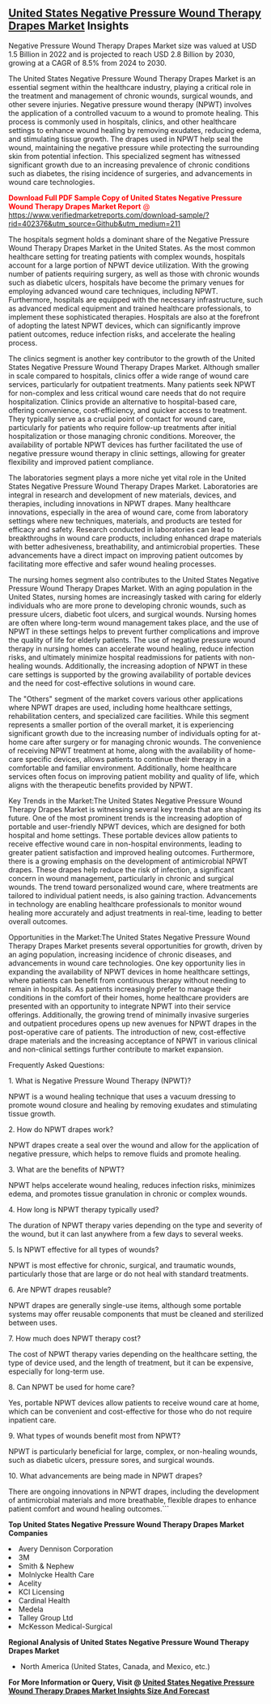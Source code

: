 <h2><a href="https://www.verifiedmarketreports.com/download-sample/?rid=402376&amp;utm_source=Github&amp;utm_medium=211" target="_blank">United States Negative Pressure Wound Therapy Drapes Market</a> Insights</h2><p>Negative Pressure Wound Therapy Drapes Market size was valued at USD 1.5 Billion in 2022 and is projected to reach USD 2.8 Billion by 2030, growing at a CAGR of 8.5% from 2024 to 2030.</p><p><p>The United States Negative Pressure Wound Therapy Drapes Market is an essential segment within the healthcare industry, playing a critical role in the treatment and management of chronic wounds, surgical wounds, and other severe injuries. Negative pressure wound therapy (NPWT) involves the application of a controlled vacuum to a wound to promote healing. This process is commonly used in hospitals, clinics, and other healthcare settings to enhance wound healing by removing exudates, reducing edema, and stimulating tissue growth. The drapes used in NPWT help seal the wound, maintaining the negative pressure while protecting the surrounding skin from potential infection. This specialized segment has witnessed significant growth due to an increasing prevalence of chronic conditions such as diabetes, the rising incidence of surgeries, and advancements in wound care technologies. <p><span class=""><span style="color: #ff0000;"><strong>Download Full PDF Sample Copy of United States Negative Pressure Wound Therapy Drapes Market Report</strong> @ </span><a href="https://www.verifiedmarketreports.com/download-sample/?rid=402376&amp;utm_source=Github&amp;utm_medium=211" target="_blank">https://www.verifiedmarketreports.com/download-sample/?rid=402376&amp;utm_source=Github&amp;utm_medium=211</a></span></p></p><p>The hospitals segment holds a dominant share of the Negative Pressure Wound Therapy Drapes Market in the United States. As the most common healthcare setting for treating patients with complex wounds, hospitals account for a large portion of NPWT device utilization. With the growing number of patients requiring surgery, as well as those with chronic wounds such as diabetic ulcers, hospitals have become the primary venues for employing advanced wound care techniques, including NPWT. Furthermore, hospitals are equipped with the necessary infrastructure, such as advanced medical equipment and trained healthcare professionals, to implement these sophisticated therapies. Hospitals are also at the forefront of adopting the latest NPWT devices, which can significantly improve patient outcomes, reduce infection risks, and accelerate the healing process. <p>The clinics segment is another key contributor to the growth of the United States Negative Pressure Wound Therapy Drapes Market. Although smaller in scale compared to hospitals, clinics offer a wide range of wound care services, particularly for outpatient treatments. Many patients seek NPWT for non-complex and less critical wound care needs that do not require hospitalization. Clinics provide an alternative to hospital-based care, offering convenience, cost-efficiency, and quicker access to treatment. They typically serve as a crucial point of contact for wound care, particularly for patients who require follow-up treatments after initial hospitalization or those managing chronic conditions. Moreover, the availability of portable NPWT devices has further facilitated the use of negative pressure wound therapy in clinic settings, allowing for greater flexibility and improved patient compliance. <p>The laboratories segment plays a more niche yet vital role in the United States Negative Pressure Wound Therapy Drapes Market. Laboratories are integral in research and development of new materials, devices, and therapies, including innovations in NPWT drapes. Many healthcare innovations, especially in the area of wound care, come from laboratory settings where new techniques, materials, and products are tested for efficacy and safety. Research conducted in laboratories can lead to breakthroughs in wound care products, including enhanced drape materials with better adhesiveness, breathability, and antimicrobial properties. These advancements have a direct impact on improving patient outcomes by facilitating more effective and safer wound healing processes. <p>The nursing homes segment also contributes to the United States Negative Pressure Wound Therapy Drapes Market. With an aging population in the United States, nursing homes are increasingly tasked with caring for elderly individuals who are more prone to developing chronic wounds, such as pressure ulcers, diabetic foot ulcers, and surgical wounds. Nursing homes are often where long-term wound management takes place, and the use of NPWT in these settings helps to prevent further complications and improve the quality of life for elderly patients. The use of negative pressure wound therapy in nursing homes can accelerate wound healing, reduce infection risks, and ultimately minimize hospital readmissions for patients with non-healing wounds. Additionally, the increasing adoption of NPWT in these care settings is supported by the growing availability of portable devices and the need for cost-effective solutions in wound care.<p>The "Others" segment of the market covers various other applications where NPWT drapes are used, including home healthcare settings, rehabilitation centers, and specialized care facilities. While this segment represents a smaller portion of the overall market, it is experiencing significant growth due to the increasing number of individuals opting for at-home care after surgery or for managing chronic wounds. The convenience of receiving NPWT treatment at home, along with the availability of home-care specific devices, allows patients to continue their therapy in a comfortable and familiar environment. Additionally, home healthcare services often focus on improving patient mobility and quality of life, which aligns with the therapeutic benefits provided by NPWT. <p>Key Trends in the Market:The United States Negative Pressure Wound Therapy Drapes Market is witnessing several key trends that are shaping its future. One of the most prominent trends is the increasing adoption of portable and user-friendly NPWT devices, which are designed for both hospital and home settings. These portable devices allow patients to receive effective wound care in non-hospital environments, leading to greater patient satisfaction and improved healing outcomes. Furthermore, there is a growing emphasis on the development of antimicrobial NPWT drapes. These drapes help reduce the risk of infection, a significant concern in wound management, particularly in chronic and surgical wounds. The trend toward personalized wound care, where treatments are tailored to individual patient needs, is also gaining traction. Advancements in technology are enabling healthcare professionals to monitor wound healing more accurately and adjust treatments in real-time, leading to better overall outcomes.<p>Opportunities in the Market:The United States Negative Pressure Wound Therapy Drapes Market presents several opportunities for growth, driven by an aging population, increasing incidence of chronic diseases, and advancements in wound care technologies. One key opportunity lies in expanding the availability of NPWT devices in home healthcare settings, where patients can benefit from continuous therapy without needing to remain in hospitals. As patients increasingly prefer to manage their conditions in the comfort of their homes, home healthcare providers are presented with an opportunity to integrate NPWT into their service offerings. Additionally, the growing trend of minimally invasive surgeries and outpatient procedures opens up new avenues for NPWT drapes in the post-operative care of patients. The introduction of new, cost-effective drape materials and the increasing acceptance of NPWT in various clinical and non-clinical settings further contribute to market expansion.<p>Frequently Asked Questions:<p>1. What is Negative Pressure Wound Therapy (NPWT)?<p>NPWT is a wound healing technique that uses a vacuum dressing to promote wound closure and healing by removing exudates and stimulating tissue growth.<p>2. How do NPWT drapes work?<p>NPWT drapes create a seal over the wound and allow for the application of negative pressure, which helps to remove fluids and promote healing.<p>3. What are the benefits of NPWT?<p>NPWT helps accelerate wound healing, reduces infection risks, minimizes edema, and promotes tissue granulation in chronic or complex wounds.<p>4. How long is NPWT therapy typically used?<p>The duration of NPWT therapy varies depending on the type and severity of the wound, but it can last anywhere from a few days to several weeks.<p>5. Is NPWT effective for all types of wounds?<p>NPWT is most effective for chronic, surgical, and traumatic wounds, particularly those that are large or do not heal with standard treatments.<p>6. Are NPWT drapes reusable?<p>NPWT drapes are generally single-use items, although some portable systems may offer reusable components that must be cleaned and sterilized between uses.<p>7. How much does NPWT therapy cost?<p>The cost of NPWT therapy varies depending on the healthcare setting, the type of device used, and the length of treatment, but it can be expensive, especially for long-term use.<p>8. Can NPWT be used for home care?<p>Yes, portable NPWT devices allow patients to receive wound care at home, which can be convenient and cost-effective for those who do not require inpatient care.<p>9. What types of wounds benefit most from NPWT?<p>NPWT is particularly beneficial for large, complex, or non-healing wounds, such as diabetic ulcers, pressure sores, and surgical wounds.<p>10. What advancements are being made in NPWT drapes?<p>There are ongoing innovations in NPWT drapes, including the development of antimicrobial materials and more breathable, flexible drapes to enhance patient comfort and wound healing outcomes.```</p><p><strong>Top United States Negative Pressure Wound Therapy Drapes Market Companies</strong></p><div data-test-id=""><p><li>Avery Dennison Corporation</li><li> 3M</li><li> Smith & Nephew</li><li> Molnlycke Health Care</li><li> Acelity</li><li> KCI Licensing</li><li> Cardinal Health</li><li> Medela</li><li> Talley Group Ltd</li><li> McKesson Medical-Surgical</li></p><div><strong>Regional Analysis of&nbsp;United States Negative Pressure Wound Therapy Drapes Market</strong></div><ul><li dir="ltr"><p dir="ltr">North America&nbsp;(United States, Canada, and Mexico, etc.)</p></li></ul><p><strong>For More Information or Query, Visit @&nbsp;</strong><strong><a href="https://www.verifiedmarketreports.com/product/negative-pressure-wound-therapy-drapes-market/?utm_source=Github&amp;utm_medium=211" target="_blank">United States Negative Pressure Wound Therapy Drapes Market Insights Size And Forecast</a></strong></p></div>
